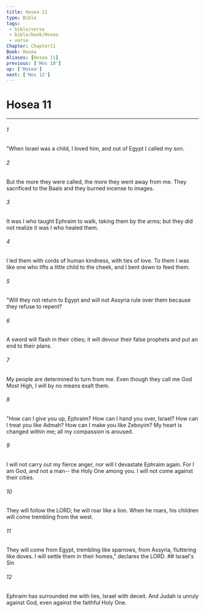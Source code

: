 ```yaml
---
title: Hosea 11
type: Bible
tags:
 - bible/verse
 - bible/book/Hosea
 - verse
Chapter: Chapter11
Book: Hosea
Aliases: [Hosea 11]
previous: ['Hos 10']
up: ['Hosea']
next: ['Hos 12']
---
```

# Hosea 11

***


###### 1 
"When Israel was a child, I loved him, and out of Egypt I called my son. 

###### 2 
But the more they were called, the more they went away from me. They sacrificed to the Baals and they burned incense to images. 

###### 3 
It was I who taught Ephraim to walk, taking them by the arms; but they did not realize it was I who healed them. 

###### 4 
I led them with cords of human kindness, with ties of love. To them I was like one who lifts a little child to the cheek, and I bent down to feed them. 

###### 5 
"Will they not return to Egypt and will not Assyria rule over them because they refuse to repent? 

###### 6 
A sword will flash in their cities; it will devour their false prophets and put an end to their plans. 

###### 7 
My people are determined to turn from me. Even though they call me God Most High, I will by no means exalt them. 

###### 8 
"How can I give you up, Ephraim? How can I hand you over, Israel? How can I treat you like Admah? How can I make you like Zeboyim? My heart is changed within me; all my compassion is aroused. 

###### 9 
I will not carry out my fierce anger, nor will I devastate Ephraim again. For I am God, and not a man-- the Holy One among you. I will not come against their cities. 

###### 10 
They will follow the LORD; he will roar like a lion. When he roars, his children will come trembling from the west. 

###### 11 
They will come from Egypt, trembling like sparrows, from Assyria, fluttering like doves. I will settle them in their homes," declares the LORD. ## Israel's Sin 

###### 12 
Ephraim has surrounded me with lies, Israel with deceit. And Judah is unruly against God, even against the faithful Holy One. 
